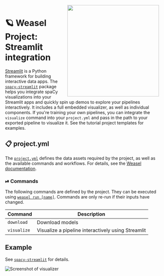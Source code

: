 <img src="https://user-images.githubusercontent.com/13643239/85388081-f2da8700-b545-11ea-9bd4-e303d3c5763c.png" width="300" height="auto" align="right" />

<!-- WEASEL: AUTO-GENERATED DOCS START (do not remove) -->

# 🪐 Weasel Project: Streamlit integration

[Streamlit](https://streamlit.io) is a Python framework for building interactive data apps. The [`spacy-streamlit`](https://github.com/explosion/spacy-streamlit) package helps you integrate spaCy visualizations into your Streamlit apps and quickly spin up demos to explore your pipelines interactively. It includes a full embedded visualizer, as well as individual components. If you're training your own pipelines, you can integrate the `visualize` command into your `project.yml` and pass in the path to your exported pipeline to visualize it. See the tutorial project templates for examples.

## 📋 project.yml

The [`project.yml`](project.yml) defines the data assets required by the
project, as well as the available commands and workflows. For details, see the
[Weasel documentation](https://github.com/explosion/weasel).

### ⏯ Commands

The following commands are defined by the project. They
can be executed using [`weasel run [name]`](https://github.com/explosion/weasel/tree/main/docs/cli.md#rocket-run).
Commands are only re-run if their inputs have changed.

| Command | Description |
| --- | --- |
| `download` | Download models |
| `visualize` | Visualize a pipeline interactively using Streamlit |

<!-- WEASEL: AUTO-GENERATED DOCS END (do not remove) -->

## Example

See [`spacy-streamlit`](https://github.com/explosion/spacy-streamlit) for
details.

![Screenshot of visualizer](https://user-images.githubusercontent.com/13643239/85388081-f2da8700-b545-11ea-9bd4-e303d3c5763c.png)
